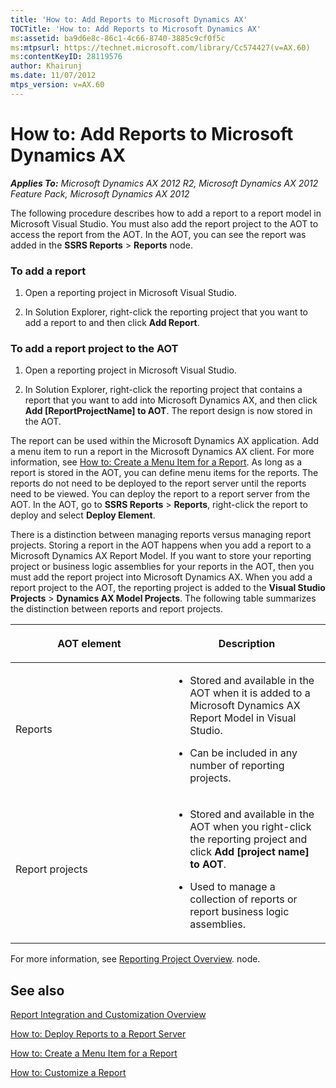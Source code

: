 ```yaml
---
title: 'How to: Add Reports to Microsoft Dynamics AX'
TOCTitle: 'How to: Add Reports to Microsoft Dynamics AX'
ms:assetid: ba9d6e8c-86c1-4c66-8740-3885c9cf0f5c
ms:mtpsurl: https://technet.microsoft.com/library/Cc574427(v=AX.60)
ms:contentKeyID: 28119576
author: Khairunj
ms.date: 11/07/2012
mtps_version: v=AX.60
---
```


# How to: Add Reports to Microsoft Dynamics AX 


_**Applies To:** Microsoft Dynamics AX 2012 R2, Microsoft Dynamics AX 2012 Feature Pack, Microsoft Dynamics AX 2012_

The following procedure describes how to add a report to a report model in Microsoft Visual Studio. You must also add the report project to the AOT to access the report from the AOT. In the AOT, you can see the report was added in the **SSRS Reports** \> **Reports** node.

### To add a report

1.  Open a reporting project in Microsoft Visual Studio.

2.  In Solution Explorer, right-click the reporting project that you want to add a report to and then click **Add Report**.

### To add a report project to the AOT

1.  Open a reporting project in Microsoft Visual Studio.

2.  In Solution Explorer, right-click the reporting project that contains a report that you want to add into Microsoft Dynamics AX, and then click **Add \[ReportProjectName\] to AOT**. The report design is now stored in the AOT.

The report can be used within the Microsoft Dynamics AX application. Add a menu item to run a report in the Microsoft Dynamics AX client. For more information, see [How to: Create a Menu Item for a Report](how-to-create-a-menu-item-for-a-report.md). As long as a report is stored in the AOT, you can define menu items for the reports. The reports do not need to be deployed to the report server until the reports need to be viewed. You can deploy the report to a report server from the AOT. In the AOT, go to **SSRS Reports** \> **Reports**, right-click the report to deploy and select **Deploy Element**.

There is a distinction between managing reports versus managing report projects. Storing a report in the AOT happens when you add a report to a Microsoft Dynamics AX Report Model. If you want to store your reporting project or business logic assemblies for your reports in the AOT, then you must add the report project into Microsoft Dynamics AX. When you add a report project to the AOT, the reporting project is added to the **Visual Studio Projects** \> **Dynamics AX Model Projects**. The following table summarizes the distinction between reports and report projects.

<table>
<colgroup>
<col style="width: 50%" />
<col style="width: 50%" />
</colgroup>
<thead>
<tr class="header">
<th><p>AOT element</p></th>
<th><p>Description</p></th>
</tr>
</thead>
<tbody>
<tr class="odd">
<td><p>Reports</p></td>
<td><ul>
<li><p>Stored and available in the AOT when it is added to a Microsoft Dynamics AX Report Model in Visual Studio.</p></li>
<li><p>Can be included in any number of reporting projects.</p></li>
</ul></td>
</tr>
<tr class="even">
<td><p>Report projects</p></td>
<td><ul>
<li><p>Stored and available in the AOT when you right-click the reporting project and click <strong>Add [project name] to AOT</strong>.</p></li>
<li><p>Used to manage a collection of reports or report business logic assemblies.</p></li>
</ul></td>
</tr>
</tbody>
</table>


For more information, see [Reporting Project Overview](reporting-project-overview.md). node.

## See also

[Report Integration and Customization Overview](report-integration-and-customization-overview.md)

[How to: Deploy Reports to a Report Server](how-to-deploy-reports-to-a-report-server.md)

[How to: Create a Menu Item for a Report](how-to-create-a-menu-item-for-a-report.md)

[How to: Customize a Report](how-to-customize-a-report.md)

